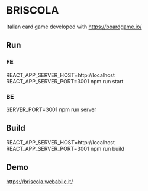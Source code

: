 # BRISCOLA

Italian card game developed with https://boardgame.io/

## Run

### FE

REACT_APP_SERVER_HOST=http://localhost REACT_APP_SERVER_PORT=3001 npm run start

### BE

SERVER_PORT=3001 npm run server

## Build

REACT_APP_SERVER_HOST=http://localhost REACT_APP_SERVER_PORT=3001 npm run build

## Demo

https://briscola.webabile.it/
